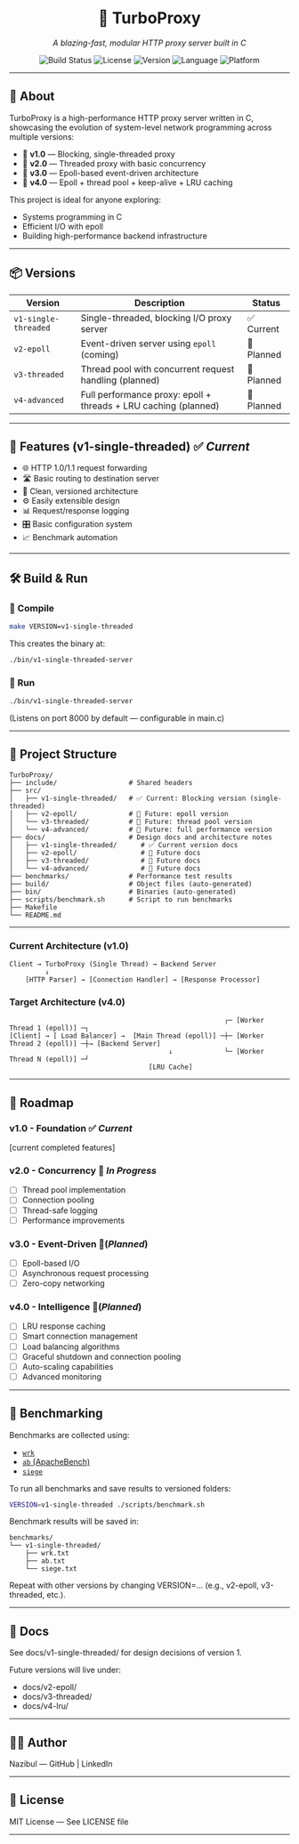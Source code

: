 <div align="center">

# 🚀 TurboProxy

*A blazing-fast, modular HTTP proxy server built in C*

![Build Status](https://img.shields.io/badge/build-passing-brightgreen?style=flat-square&logo=github-actions)
![License](https://img.shields.io/badge/license-MIT-blue?style=flat-square&logo=opensourceinitiative)
![Version](https://img.shields.io/badge/version-v1.0-orange?style=flat-square&logo=git)
![Language](https://img.shields.io/badge/language-C-blue?style=flat-square&logo=c)
![Platform](https://img.shields.io/badge/platform-Linux-yellow?style=flat-square&logo=linux)

</div>

---

## 📖 About
TurboProxy is a high-performance HTTP proxy server written in C, showcasing the evolution of system-level network programming across multiple versions:

- 🔹 **v1.0** — Blocking, single-threaded proxy
- 🔹 **v2.0** — Threaded proxy with basic concurrency
- 🔹 **v3.0** — Epoll-based event-driven architecture
- 🔹 **v4.0** — Epoll + thread pool + keep-alive + LRU caching

This project is ideal for anyone exploring:
- Systems programming in C
- Efficient I/O with epoll
- Building high-performance backend infrastructure


---

## 📦 Versions

| Version               | Description                                                     |    Status   |
|-----------------------|-----------------------------------------------------------------|-------------| 
| `v1-single-threaded`  | Single-threaded, blocking I/O proxy server                      | ✅ Current  |
| `v2-epoll`            | Event-driven server using `epoll` (coming)                      | 📅 Planned  |
| `v3-threaded`         | Thread pool with concurrent request handling (planned)          | 📅 Planned  |
| `v4-advanced`         | Full performance proxy: epoll + threads + LRU caching (planned) | 📅 Planned  |
---
## 🔧 Features (v1-single-threaded) ✅ *Current*

- 🌐 HTTP 1.0/1.1 request forwarding
- 🛣️ Basic routing to destination server  
- 📁 Clean, versioned architecture
- ⚙️ Easily extensible design
- 📊 Request/response logging
- 🎛️ Basic configuration system
- 📈 Benchmark automation
---

## 🛠️ Build & Run

### 🔨 Compile

```bash
make VERSION=v1-single-threaded
```

This creates the binary at:

```bash
./bin/v1-single-threaded-server
```

### 🚀 Run

```bash
./bin/v1-single-threaded-server
```

(Listens on port 8000 by default — configurable in main.c)

---

## 🧱 Project Structure

```
TurboProxy/
├── include/                  # Shared headers
├── src/
│   ├── v1-single-threaded/   # ✅ Current: Blocking version (single-threaded)
│   ├── v2-epoll/             # 📅 Future: epoll version
│   └── v3-threaded/          # 📅 Future: thread pool version
│   └── v4-advanced/          # 📅 Future: full performance version
├── docs/                     # Design docs and architecture notes
│   ├── v1-single-threaded/      # ✅ Current version docs
│   ├── v2-epoll/                # 📅 Future docs
│   ├── v3-threaded/             # 📅 Future docs
│   └── v4-advanced/             # 📅 Future docs
├── benchmarks/               # Performance test results
├── build/                    # Object files (auto-generated)
├── bin/                      # Binaries (auto-generated)
├── scripts/benchmark.sh      # Script to run benchmarks
├── Makefile
└── README.md
```
---
### **Current Architecture (v1.0)**
```
Client → TurboProxy (Single Thread) → Backend Server
         ↓
    [HTTP Parser] → [Connection Handler] → [Response Processor]
```

### **Target Architecture (v4.0)**
```
                                                      ┌─ [Worker Thread 1 (epoll)] ─┐
[Client] → [ Load Balancer] →  [Main Thread (epoll)] ─┼─ [Worker Thread 2 (epoll)] ─┼→ [Backend Server]
                                        ↓             └─ [Worker Thread N (epoll)] ─┘
                                   [LRU Cache]
```
---

## 🔭 Roadmap

### **v1.0 - Foundation** ✅ *Current*
[current completed features]
### **v2.0 - Concurrency** 🔄 *In Progress*
- [ ] Thread pool implementation
- [ ] Connection pooling
- [ ] Thread-safe logging
- [ ] Performance improvements

### **v3.0 - Event-Driven** 📅(*Planned*)
- [ ] Epoll-based I/O
- [ ] Asynchronous request processing
- [ ] Zero-copy networking

### **v4.0 - Intelligence** 📅(*Planned*)
- [ ] LRU response caching
- [ ] Smart connection management
- [ ] Load balancing algorithms
- [ ] Graceful shutdown and connection pooling
- [ ] Auto-scaling capabilities
- [ ] Advanced monitoring

---

## 🧪 Benchmarking

Benchmarks are collected using:

- [`wrk`](https://github.com/wg/wrk)
- [`ab` (ApacheBench)](https://httpd.apache.org/docs/2.4/programs/ab.html)
- [`siege`](https://www.joedog.org/siege-home/)

To run all benchmarks and save results to versioned folders:

```bash
VERSION=v1-single-threaded ./scripts/benchmark.sh
```

Benchmark results will be saved in:

```
benchmarks/
└── v1-single-threaded/
    ├── wrk.txt
    ├── ab.txt
    └── siege.txt
```

Repeat with other versions by changing VERSION=... (e.g., v2-epoll, v3-threaded, etc.).

---
## 📄 Docs

See docs/v1-single-threaded/ for design decisions of version 1.

Future versions will live under:

- docs/v2-epoll/
- docs/v3-threaded/
- docs/v4-lru/
  
---

## 🧑‍💻 Author

Nazibul — GitHub | LinkedIn

---

## 📜 License

MIT License — See LICENSE file

---


